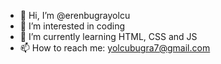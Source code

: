 - 👋 Hi, I’m @erenbugrayolcu
- 👀 I’m interested in coding
- 🌱 I’m currently learning HTML, CSS and JS
- 📫 How to reach me: yolcubugra7@gmail.com
